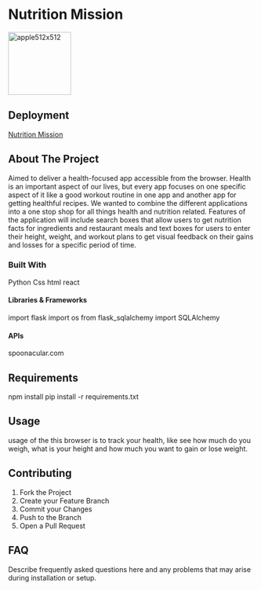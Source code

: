 # Nutrition Mission

<img src="https://i.ibb.co/jRJQ9wx/apple512x512.png" alt="apple512x512" width="128" height="128">

## Deployment

[Nutrition Mission](https://ancient-anchorage-26581.herokuapp.com/home)

## About The Project

Aimed to deliver a health-focused app accessible from the browser. Health is an important aspect of our lives, but every app focuses on one specific aspect of it like a good workout routine in one app and another app for getting healthful recipes. We wanted to combine the different applications into a one stop shop for all things health and nutrition related. Features of the application will include search boxes that allow users to get nutrition facts for ingredients and restaurant meals and text boxes for users to enter their height, weight, and workout plans to get visual feedback on their gains and losses for a specific period of time.

### Built With

Python
Css
html
react

#### Libraries & Frameworks

import flask
import os
from flask_sqlalchemy import SQLAlchemy

#### APIs

spoonacular.com

## Requirements

npm install
pip install -r requirements.txt

## Usage

usage of the this browser is to track your health, like see how much do you weigh, what is your height and how much you want to gain or lose weight.

## Contributing

<ol>
  <li> Fork the Project </li>
  <li> Create your Feature Branch  </li>
  <li> Commit your Changes  </li>
  <li> Push to the Branch  </li>
  <li> Open a Pull Request </li>
</ol>

## FAQ

Describe frequently asked questions here and any problems that may arise during installation or setup.
